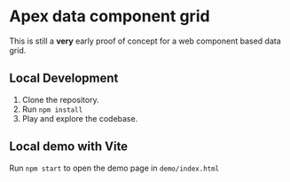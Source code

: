 # Apex data component grid

This is still a **very** early proof of concept for a web component based data grid.

## Local Development

1. Clone the repository.
2. Run `npm install`
3. Play and explore the codebase.

## Local demo with Vite

Run `npm start` to open the demo page in `demo/index.html`
